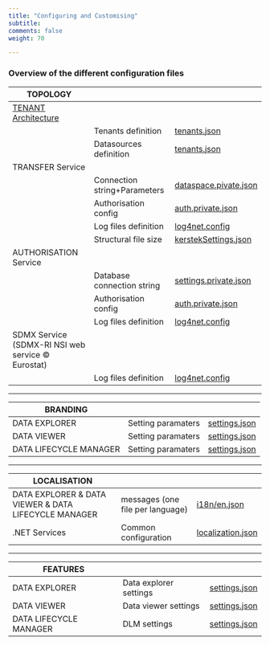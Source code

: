 ```yaml
---
title: "Configuring and Customising"
subtitle: 
comments: false
weight: 70

---
```


### Overview of the different configuration files

|**TOPOLOGY**|  |  |
|---|---|---|
| [TENANT Architecture](https://sis-cc.gitlab.io/dotstatsuite-documentation/configurations/tenant-model)| | | 
| |Tenants definition|[tenants.json](https://gitlab.com/sis-cc/.stat-suite/dotstatsuite-config-data/-/blob/master/configs/tenants.json)|
| |Datasources definition|[tenants.json](https://gitlab.com/sis-cc/.stat-suite/dotstatsuite-config-data/-/blob/master/configs/tenants.json)|
| TRANSFER Service| | | 
| |Connection string+Parameters|[dataspace.pivate.json](hhttps://gitlab.com/sis-cc/.stat-suite/dotstatsuite-core-transfer/-/blob/master/DotStatServices.Transfer/config/dataspaces.private.json.sample)|
| |Authorisation config|[auth.private.json](https://gitlab.com/sis-cc/.stat-suite/dotstatsuite-core-transfer/-/blob/master/DotStatServices.Transfer/config/auth.private.json.sample)|
| |Log files definition|[log4net.config](https://gitlab.com/sis-cc/.stat-suite/dotstatsuite-core-transfer/-/blob/master/DotStatServices.Transfer/config/log4net.config)|
| |Structural file size|[kerstekSettings.json](https://gitlab.com/sis-cc/.stat-suite/dotstatsuite-core-sdmxri-nsi-ws/-/blob/master/config/kerstelSettings.json)
| AUTHORISATION Service|| |
| |Database connection string|[settings.private.json](https://gitlab.com/sis-cc/.stat-suite/dotstatsuite-core-auth-management/-/blob/master/DotStatServices.AuthorizationManagement/config/settings.private.json.sample)|
| |Authorisation config|[auth.private.json](https://gitlab.com/sis-cc/.stat-suite/dotstatsuite-core-auth-management/-/blob/master/DotStatServices.AuthorizationManagement/config/auth.private.json.sample)|
| |Log files definition|[log4net.config](https://gitlab.com/sis-cc/.stat-suite/dotstatsuite-core-auth-management/-/blob/master/DotStatServices.AuthorizationManagement/config/log4net.config)|
| SDMX Service (SDMX-RI NSI web service © Eurostat)|| |
| |Log files definition|[log4net.config](https://gitlab.com/sis-cc/.stat-suite/dotstatsuite-core-sdmxri-nsi-ws/-/blob/master/config/log4net.config)|

---

|**BRANDING**|  |  |
|---|---|---|
| DATA EXPLORER|Setting paramaters|[settings.json](https://gitlab.com/sis-cc/.stat-suite/dotstatsuite-config/-/blob/master/data/prod/configs/oecd/data-explorer/settings.json)|
| DATA VIEWER|Setting paramaters|[settings.json](https://gitlab.com/sis-cc/.stat-suite/dotstatsuite-config/blob/master/data/prod/configs/oecd/data-viewer/settings.json)|
| DATA LIFECYCLE MANAGER|Setting paramaters|[settings.json](https://gitlab.com/sis-cc/.stat-suite/dotstatsuite-config/-/blob/master/data/prod/configs/siscc/data-lifecycle-manager/settings.json)|

---

|**LOCALISATION**|  |  |
|---|---|---|
| DATA EXPLORER & DATA VIEWER & DATA LIFECYCLE MANAGER|messages (one file per language)|[i18n/en.json](https://gitlab.com/sis-cc/.stat-suite/dotstatsuite-config-data/-/blob/master/i18n/en.json)|
| .NET Services|Common configuration|[localization.json](https://gitlab.com/sis-cc/.stat-suite/dotstatsuite-core-config/-/blob/master/DotStat.Config/config/localization.json)|

---

|**FEATURES**|  |  |
|---|---|---|
| DATA EXPLORER | Data explorer settings|[settings.json](https://gitlab.com/sis-cc/.stat-suite/dotstatsuite-config-data/-/blob/master/configs/default/data-explorer/settings.json)|
| DATA VIEWER | Data viewer settings|[settings.json](https://gitlab.com/sis-cc/.stat-suite/dotstatsuite-config-data/-/blob/master/configs/default/data-viewer/settings.json)|
| DATA LIFECYCLE MANAGER |DLM settings|[settings.json](https://gitlab.com/sis-cc/.stat-suite/dotstatsuite-config-data/-/blob/master/configs/default/data-lifecycle-manager/settings.json)|
